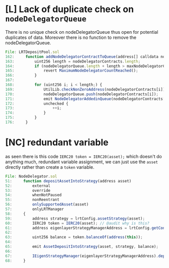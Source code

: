 
# [L] Lack of duplicate check on `nodeDelegatorQueue`

There is no unique check on nodeDelegatorQueue thus open for potential duplicates of data. Moreover there is no function to remove the nodeDelegatorQueue.

```js
File: LRTDepositPool.sol
162:     function addNodeDelegatorContractToQueue(address[] calldata nodeDelegatorContracts) external onlyLRTAdmin {
163:         uint256 length = nodeDelegatorContracts.length;
164:         if (nodeDelegatorQueue.length + length > maxNodeDelegatorCount) {
165:             revert MaximumNodeDelegatorCountReached();
166:         }
167:
168:         for (uint256 i; i < length;) {
169:             UtilLib.checkNonZeroAddress(nodeDelegatorContracts[i]);
170:             nodeDelegatorQueue.push(nodeDelegatorContracts[i]);
171:             emit NodeDelegatorAddedinQueue(nodeDelegatorContracts[i]);
172:             unchecked {
173:                 ++i;
174:             }
175:         }
176:     }
```

# [NC] redundant variable

as seen there is this code `IERC20 token = IERC20(asset);` which doesn't do anything much, redundant variable assignment, we can just use the `asset` directly rather than create a `token` variable.

```js
File: NodeDelegator.sol
51:     function depositAssetIntoStrategy(address asset)
52:         external
53:         override
54:         whenNotPaused
55:         nonReentrant
56:         onlySupportedAsset(asset)
57:         onlyLRTManager
58:     {
59:         address strategy = lrtConfig.assetStrategy(asset);
60:         IERC20 token = IERC20(asset); // @audit why is this?
61:         address eigenlayerStrategyManagerAddress = lrtConfig.getContract(LRTConstants.EIGEN_STRATEGY_MANAGER);
62:
63:         uint256 balance = token.balanceOf(address(this));
64:
65:         emit AssetDepositIntoStrategy(asset, strategy, balance);
66:
67:         IEigenStrategyManager(eigenlayerStrategyManagerAddress).depositIntoStrategy(IStrategy(strategy), token, balance);
68:     }
```